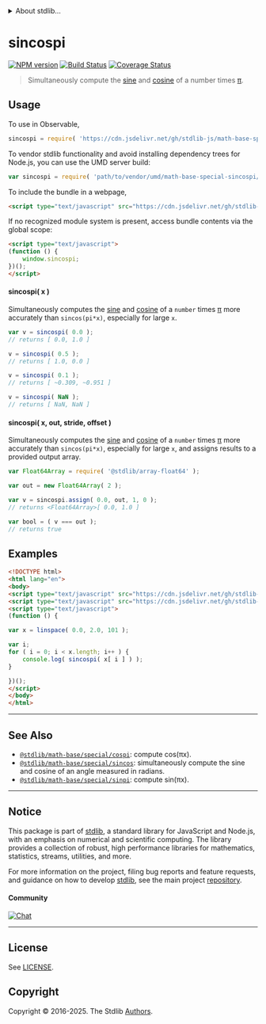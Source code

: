 <!--

@license Apache-2.0

Copyright (c) 2018 The Stdlib Authors.

Licensed under the Apache License, Version 2.0 (the "License");
you may not use this file except in compliance with the License.
You may obtain a copy of the License at

   http://www.apache.org/licenses/LICENSE-2.0

Unless required by applicable law or agreed to in writing, software
distributed under the License is distributed on an "AS IS" BASIS,
WITHOUT WARRANTIES OR CONDITIONS OF ANY KIND, either express or implied.
See the License for the specific language governing permissions and
limitations under the License.

-->


<details>
  <summary>
    About stdlib...
  </summary>
  <p>We believe in a future in which the web is a preferred environment for numerical computation. To help realize this future, we've built stdlib. stdlib is a standard library, with an emphasis on numerical and scientific computation, written in JavaScript (and C) for execution in browsers and in Node.js.</p>
  <p>The library is fully decomposable, being architected in such a way that you can swap out and mix and match APIs and functionality to cater to your exact preferences and use cases.</p>
  <p>When you use stdlib, you can be absolutely certain that you are using the most thorough, rigorous, well-written, studied, documented, tested, measured, and high-quality code out there.</p>
  <p>To join us in bringing numerical computing to the web, get started by checking us out on <a href="https://github.com/stdlib-js/stdlib">GitHub</a>, and please consider <a href="https://opencollective.com/stdlib">financially supporting stdlib</a>. We greatly appreciate your continued support!</p>
</details>

# sincospi

[![NPM version][npm-image]][npm-url] [![Build Status][test-image]][test-url] [![Coverage Status][coverage-image]][coverage-url] <!-- [![dependencies][dependencies-image]][dependencies-url] -->

> Simultaneously compute the [sine][@stdlib/math/base/special/sin] and [cosine][@stdlib/math/base/special/cos] of a number times [π][@stdlib/constants/float64/pi].



<section class="usage">

## Usage

To use in Observable,

```javascript
sincospi = require( 'https://cdn.jsdelivr.net/gh/stdlib-js/math-base-special-sincospi@umd/browser.js' )
```

To vendor stdlib functionality and avoid installing dependency trees for Node.js, you can use the UMD server build:

```javascript
var sincospi = require( 'path/to/vendor/umd/math-base-special-sincospi/index.js' )
```

To include the bundle in a webpage,

```html
<script type="text/javascript" src="https://cdn.jsdelivr.net/gh/stdlib-js/math-base-special-sincospi@umd/browser.js"></script>
```

If no recognized module system is present, access bundle contents via the global scope:

```html
<script type="text/javascript">
(function () {
    window.sincospi;
})();
</script>
```

#### sincospi( x )

Simultaneously computes the [sine][@stdlib/math/base/special/sin] and [cosine][@stdlib/math/base/special/cos] of a `number` times [π][@stdlib/constants/float64/pi] more accurately than `sincos(pi*x)`, especially for large `x`.

```javascript
var v = sincospi( 0.0 );
// returns [ 0.0, 1.0 ]

v = sincospi( 0.5 );
// returns [ 1.0, 0.0 ]

v = sincospi( 0.1 );
// returns [ ~0.309, ~0.951 ]

v = sincospi( NaN );
// returns [ NaN, NaN ]
```

#### sincospi( x, out, stride, offset )

Simultaneously computes the [sine][@stdlib/math/base/special/sin] and [cosine][@stdlib/math/base/special/cos] of a `number` times [π][@stdlib/constants/float64/pi] more accurately than `sincos(pi*x)`, especially for large `x`, and assigns results to a provided output array.

```javascript
var Float64Array = require( '@stdlib/array-float64' );

var out = new Float64Array( 2 );

var v = sincospi.assign( 0.0, out, 1, 0 );
// returns <Float64Array>[ 0.0, 1.0 ]

var bool = ( v === out );
// returns true
```

</section>

<!-- /.usage -->

<section class="examples">

## Examples

<!-- eslint no-undef: "error" -->

```html
<!DOCTYPE html>
<html lang="en">
<body>
<script type="text/javascript" src="https://cdn.jsdelivr.net/gh/stdlib-js/array-base-linspace@umd/browser.js"></script>
<script type="text/javascript" src="https://cdn.jsdelivr.net/gh/stdlib-js/math-base-special-sincospi@umd/browser.js"></script>
<script type="text/javascript">
(function () {

var x = linspace( 0.0, 2.0, 101 );

var i;
for ( i = 0; i < x.length; i++ ) {
    console.log( sincospi( x[ i ] ) );
}

})();
</script>
</body>
</html>
```

</section>

<!-- /.examples -->

<!-- C interface documentation. -->



<!-- Section for related `stdlib` packages. Do not manually edit this section, as it is automatically populated. -->

<section class="related">

* * *

## See Also

-   <span class="package-name">[`@stdlib/math-base/special/cospi`][@stdlib/math/base/special/cospi]</span><span class="delimiter">: </span><span class="description">compute cos(πx).</span>
-   <span class="package-name">[`@stdlib/math-base/special/sincos`][@stdlib/math/base/special/sincos]</span><span class="delimiter">: </span><span class="description">simultaneously compute the sine and cosine of an angle measured in radians.</span>
-   <span class="package-name">[`@stdlib/math-base/special/sinpi`][@stdlib/math/base/special/sinpi]</span><span class="delimiter">: </span><span class="description">compute sin(πx).</span>

</section>

<!-- /.related -->

<!-- Section for all links. Make sure to keep an empty line after the `section` element and another before the `/section` close. -->


<section class="main-repo" >

* * *

## Notice

This package is part of [stdlib][stdlib], a standard library for JavaScript and Node.js, with an emphasis on numerical and scientific computing. The library provides a collection of robust, high performance libraries for mathematics, statistics, streams, utilities, and more.

For more information on the project, filing bug reports and feature requests, and guidance on how to develop [stdlib][stdlib], see the main project [repository][stdlib].

#### Community

[![Chat][chat-image]][chat-url]

---

## License

See [LICENSE][stdlib-license].


## Copyright

Copyright &copy; 2016-2025. The Stdlib [Authors][stdlib-authors].

</section>

<!-- /.stdlib -->

<!-- Section for all links. Make sure to keep an empty line after the `section` element and another before the `/section` close. -->

<section class="links">

[npm-image]: http://img.shields.io/npm/v/@stdlib/math-base-special-sincospi.svg
[npm-url]: https://npmjs.org/package/@stdlib/math-base-special-sincospi

[test-image]: https://github.com/stdlib-js/math-base-special-sincospi/actions/workflows/test.yml/badge.svg?branch=main
[test-url]: https://github.com/stdlib-js/math-base-special-sincospi/actions/workflows/test.yml?query=branch:main

[coverage-image]: https://img.shields.io/codecov/c/github/stdlib-js/math-base-special-sincospi/main.svg
[coverage-url]: https://codecov.io/github/stdlib-js/math-base-special-sincospi?branch=main

<!--

[dependencies-image]: https://img.shields.io/david/stdlib-js/math-base-special-sincospi.svg
[dependencies-url]: https://david-dm.org/stdlib-js/math-base-special-sincospi/main

-->

[chat-image]: https://img.shields.io/gitter/room/stdlib-js/stdlib.svg
[chat-url]: https://app.gitter.im/#/room/#stdlib-js_stdlib:gitter.im

[stdlib]: https://github.com/stdlib-js/stdlib

[stdlib-authors]: https://github.com/stdlib-js/stdlib/graphs/contributors

[umd]: https://github.com/umdjs/umd
[es-module]: https://developer.mozilla.org/en-US/docs/Web/JavaScript/Guide/Modules

[deno-url]: https://github.com/stdlib-js/math-base-special-sincospi/tree/deno
[deno-readme]: https://github.com/stdlib-js/math-base-special-sincospi/blob/deno/README.md
[umd-url]: https://github.com/stdlib-js/math-base-special-sincospi/tree/umd
[umd-readme]: https://github.com/stdlib-js/math-base-special-sincospi/blob/umd/README.md
[esm-url]: https://github.com/stdlib-js/math-base-special-sincospi/tree/esm
[esm-readme]: https://github.com/stdlib-js/math-base-special-sincospi/blob/esm/README.md
[branches-url]: https://github.com/stdlib-js/math-base-special-sincospi/blob/main/branches.md

[stdlib-license]: https://raw.githubusercontent.com/stdlib-js/math-base-special-sincospi/main/LICENSE

[@stdlib/math/base/special/sin]: https://github.com/stdlib-js/math-base-special-sin/tree/umd

[@stdlib/math/base/special/cos]: https://github.com/stdlib-js/math-base-special-cos/tree/umd

[@stdlib/constants/float64/pi]: https://github.com/stdlib-js/constants-float64-pi/tree/umd

<!-- <related-links> -->

[@stdlib/math/base/special/cospi]: https://github.com/stdlib-js/math-base-special-cospi/tree/umd

[@stdlib/math/base/special/sincos]: https://github.com/stdlib-js/math-base-special-sincos/tree/umd

[@stdlib/math/base/special/sinpi]: https://github.com/stdlib-js/math-base-special-sinpi/tree/umd

<!-- </related-links> -->

</section>

<!-- /.links -->
